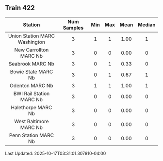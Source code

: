 ## Train 422

| Station | Num Samples | Min | Max | Mean | Median |
| :-----: | :---------: | :-: | :-: | :--: | :----: |
| Union Station MARC Washington | 3 | 1 | 1 | 1.00 | 1 |
| New Carrollton MARC Nb | 3 | 0 | 0 | 0.00 | 0 |
| Seabrook MARC Nb | 3 | 0 | 1 | 0.33 | 0 |
| Bowie State MARC Nb | 3 | 0 | 1 | 0.67 | 1 |
| Odenton MARC Nb | 3 | 1 | 1 | 1.00 | 1 |
| BWI Rail Station MARC Nb | 3 | 0 | 0 | 0.00 | 0 |
| Halethorpe MARC Nb | 3 | 0 | 0 | 0.00 | 0 |
| West Baltimore MARC Nb | 3 | 0 | 0 | 0.00 | 0 |
| Penn Station MARC Nb | 3 | 0 | 0 | 0.00 | 0 |


Last Updated: 2025-10-17T03:31:01.307810-04:00
